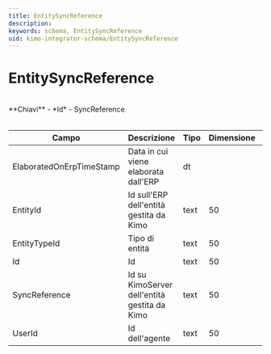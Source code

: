 ```yaml
---
title: EntitySyncReference
description:
keywords: schema, EntitySyncReference
uid: kimo-integrator-schema/EntitySyncReference
---
```


# EntitySyncReference

<br>
**Chiavi**
- *Id*
- SyncReference
<br><br>

| Campo | Descrizione | Tipo | Dimensione | Note |
| --- | --- | --- | --- | --- |
| ElaboratedOnErpTimeStamp | Data in cui viene elaborata dall'ERP | dt |  |  |
| EntityId | Id sull'ERP dell'entità gestita da Kimo | text | 50 |  |
| EntityTypeId | Tipo di entità | text | 50 |  |
| Id | Id | text | 50 |  |
| SyncReference | Id su KimoServer dell'entità gestita da Kimo | text | 50 |  |
| UserId | Id dell'agente | text | 50 |  |

